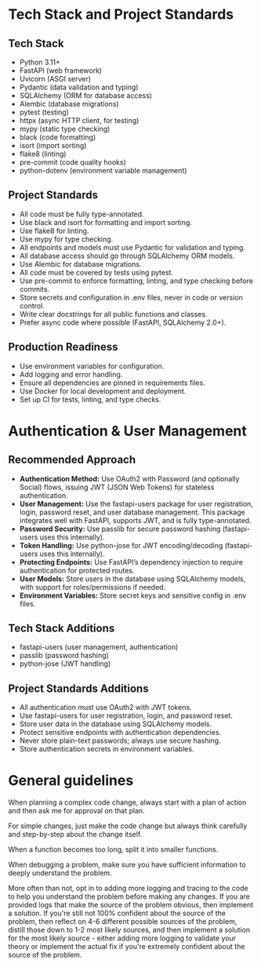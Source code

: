 # Tech Stack and Project Standards

## Tech Stack
- Python 3.11+
- FastAPI (web framework)
- Uvicorn (ASGI server)
- Pydantic (data validation and typing)
- SQLAlchemy (ORM for database access)
- Alembic (database migrations)
- pytest (testing)
- httpx (async HTTP client, for testing)
- mypy (static type checking)
- black (code formatting)
- isort (import sorting)
- flake8 (linting)
- pre-commit (code quality hooks)
- python-dotenv (environment variable management)

## Project Standards
- All code must be fully type-annotated.
- Use black and isort for formatting and import sorting.
- Use flake8 for linting.
- Use mypy for type checking.
- All endpoints and models must use Pydantic for validation and typing.
- All database access should go through SQLAlchemy ORM models.
- Use Alembic for database migrations.
- All code must be covered by tests using pytest.
- Use pre-commit to enforce formatting, linting, and type checking before commits.
- Store secrets and configuration in .env files, never in code or version control.
- Write clear docstrings for all public functions and classes.
- Prefer async code where possible (FastAPI, SQLAlchemy 2.0+).

## Production Readiness
- Use environment variables for configuration.
- Add logging and error handling.
- Ensure all dependencies are pinned in requirements files.
- Use Docker for local development and deployment.
- Set up CI for tests, linting, and type checks.

# Authentication & User Management

## Recommended Approach
- **Authentication Method:** Use OAuth2 with Password (and optionally Social) flows, issuing JWT (JSON Web Tokens) for stateless authentication.
- **User Management:** Use the fastapi-users package for user registration, login, password reset, and user database management. This package integrates well with FastAPI, supports JWT, and is fully type-annotated.
- **Password Security:** Use passlib for secure password hashing (fastapi-users uses this internally).
- **Token Handling:** Use python-jose for JWT encoding/decoding (fastapi-users uses this internally).
- **Protecting Endpoints:** Use FastAPI’s dependency injection to require authentication for protected routes.
- **User Models:** Store users in the database using SQLAlchemy models, with support for roles/permissions if needed.
- **Environment Variables:** Store secret keys and sensitive config in .env files.

## Tech Stack Additions
- fastapi-users (user management, authentication)
- passlib (password hashing)
- python-jose (JWT handling)

## Project Standards Additions
- All authentication must use OAuth2 with JWT tokens.
- Use fastapi-users for user registration, login, and password reset.
- Store user data in the database using SQLAlchemy models.
- Protect sensitive endpoints with authentication dependencies.
- Never store plain-text passwords; always use secure hashing.
- Store authentication secrets in environment variables.

# General guidelines

When planning a complex code change, always start with a plan of action and then ask me for approval on that plan.

For simple changes, just make the code change but always think carefully and step-by-step about the change itself.

When a function becomes too long, split it into smaller functions.

When debugging a problem, make sure you have sufficient information to deeply understand the problem.

More often than not, opt in to adding more logging and tracing to the code to help you understand the problem before making any changes. If you are provided logs that make the source of the problem obvious, then implement a solution. If you're still not 100% confident about the source of the problem, then reflect on 4-6 different possible sources of the problem, distill those down to 1-2 most likely sources, and then implement a solution for the most likely source - either adding more logging to validate your theory or implement the actual fix if you're extremely confident about the source of the problem.
